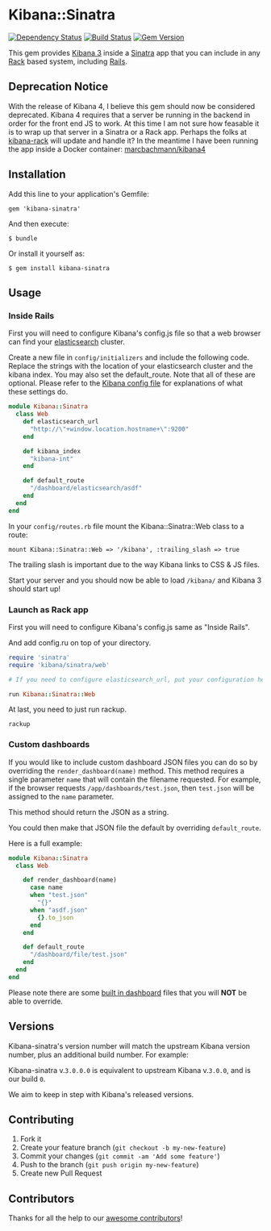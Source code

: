 # Kibana::Sinatra

[![Dependency Status](https://gemnasium.com/ianneub/kibana-sinatra.png)](https://gemnasium.com/ianneub/kibana-sinatra)
[![Build Status](https://travis-ci.org/ianneub/kibana-sinatra.png)](https://travis-ci.org/ianneub/kibana-sinatra)
[![Gem Version](https://badge.fury.io/rb/kibana-sinatra.png)](http://badge.fury.io/rb/kibana-sinatra)

This gem provides [Kibana 3](https://github.com/elasticsearch/kibana) inside a [Sinatra](http://www.sinatrarb.com/) app that you can include in any [Rack](https://github.com/rack/rack) based system, including [Rails](http://www.rubyonrails.org/).

## Deprecation Notice

With the release of Kibana 4, I believe this gem should now be considered deprecated. Kibana 4 requires that a server be running in the backend in order for the front end JS to work. At this time I am not sure how feasable it is to wrap up that server in a Sinatra or a Rack app. Perhaps the folks at [kibana-rack](https://github.com/tabolario/kibana-rack) will update and handle it? In the meantime I have been running the app inside a Docker container: [marcbachmann/kibana4](https://registry.hub.docker.com/u/marcbachmann/kibana4/)

## Installation

Add this line to your application's Gemfile:

    gem 'kibana-sinatra'

And then execute:

    $ bundle

Or install it yourself as:

    $ gem install kibana-sinatra

## Usage

### Inside Rails

First you will need to configure Kibana's config.js file so that a web browser can find your [elasticsearch](http://www.elasticsearch.org/) cluster.

Create a new file in `config/initializers` and include the following code. Replace the strings with the location of your elasticsearch cluster and the kibana index. You may also set the default_route. Note that all of these are optional. Please refer to the [Kibana config file](https://github.com/elasticsearch/kibana/blob/master/src/config.js) for explanations of what these settings do.

```ruby
module Kibana::Sinatra
  class Web
    def elasticsearch_url
      "http://\"+window.location.hostname+\":9200"
    end

    def kibana_index
      "kibana-int"
    end

    def default_route
      "/dashboard/elasticsearch/asdf"
    end
  end
end
```

In your `config/routes.rb` file mount the Kibana::Sinatra::Web class to a route:

    mount Kibana::Sinatra::Web => '/kibana', :trailing_slash => true

The trailing slash is important due to the way Kibana links to CSS & JS files.

Start your server and you should now be able to load `/kibana/` and Kibana 3 should start up!

### Launch as Rack app

First you will need to configure Kibana's config.js same as "Inside Rails".

And add config.ru on top of your directory.

```ruby
require 'sinatra'
require 'kibana/sinatra/web'

# If you need to configure elasticsearch_url, put your configuration here just like the Rails example.

run Kibana::Sinatra::Web
```

At last, you need to just run rackup.

```
rackup
```

### Custom dashboards

If you would like to include custom dashboard JSON files you can do so by overriding the `render_dashboard(name)` method. This method requires a single parameter `name` that will contain the filename requested. For example, if the browser requests `/app/dashboards/test.json`, then `test.json` will be assigned to the `name` parameter.

This method should return the JSON as a string.

You could then make that JSON file the default by overriding `default_route`.

Here is a full example:

```ruby
module Kibana::Sinatra
  class Web

    def render_dashboard(name)
      case name
      when "test.json"
        "{}"
      when "asdf.json"
        {}.to_json
      end
    end

    def default_route
      "/dashboard/file/test.json"
    end
  end
end
```

Please note there are some [built in dashboard](https://github.com/ianneub/kibana-sinatra/tree/master/lib/kibana/assets/app/dashboards) files that you will **NOT** be able to override.

## Versions

Kibana-sinatra's version number will match the upstream Kibana version number, plus an additional build number. For example:

Kibana-sinatra v.`3.0.0.0` is equivalent to upstream Kibana v.`3.0.0`, and is our build `0`.

We aim to keep in step with Kibana's released versions.

## Contributing

1. Fork it
2. Create your feature branch (`git checkout -b my-new-feature`)
3. Commit your changes (`git commit -am 'Add some feature'`)
4. Push to the branch (`git push origin my-new-feature`)
5. Create new Pull Request

## Contributors

Thanks for all the help to our [awesome contributors](https://github.com/ianneub/kibana-sinatra/graphs/contributors)!
